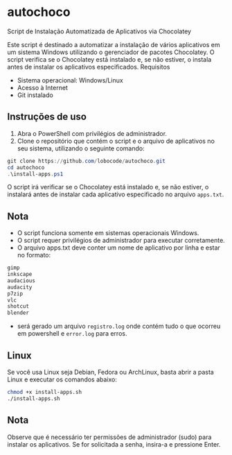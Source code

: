 # autochoco
Script de Instalação Automatizada de Aplicativos via Chocolatey

Este script é destinado a automatizar a instalação de vários aplicativos em um sistema Windows utilizando o gerenciador de pacotes Chocolatey. O script verifica se o Chocolatey está instalado e, se não estiver, o instala antes de instalar os aplicativos especificados.
Requisitos

* Sistema operacional: Windows/Linux
* Acesso à Internet
* Git instalado

## Instruções de uso

1. Abra o PowerShell com privilégios de administrador.
2. Clone o repositório que contém o script e o arquivo de aplicativos no seu sistema, utilizando o seguinte comando:

```powershell
git clone https://github.com/lobocode/autochoco.git
cd autochoco
.\install-apps.ps1
```

O script irá verificar se o Chocolatey está instalado e, se não estiver, o instalará antes de instalar cada aplicativo especificado no arquivo `apps.txt`.



## Nota

* O script funciona somente em sistemas operacionais Windows.
* O script requer privilégios de administrador para executar corretamente.
* O arquivo apps.txt deve conter um nome de aplicativo por linha e estar no formato:

```powershell
gimp
inkscape
audacious
audacity
p7zip
vlc
shotcut
blender
```

* será gerado um arquivo `registro.log` onde contém tudo o que ocorreu em powershell e `error.log` para erros.

## Linux
Se você usa Linux seja Debian, Fedora ou ArchLinux, basta abrir a pasta Linux e executar os comandos abaixo:

```bash
chmod +x install-apps.sh
./install-apps.sh
```

## Nota

Observe que é necessário ter permissões de administrador (sudo) para instalar os aplicativos. Se for solicitada a senha, insira-a e pressione Enter.
